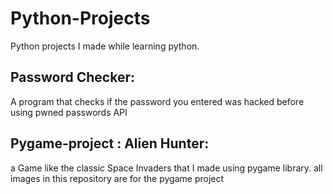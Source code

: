 # Python-Projects
Python projects I made while learning python.

## Password Checker:
A program that checks if the password you entered was hacked before using pwned passwords API

## Pygame-project : Alien Hunter:
a Game like the classic Space Invaders that I made using pygame library.
all images in this repository are for the pygame project
